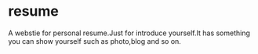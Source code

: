 # resume
A webstie for personal resume.Just for introduce yourself.It has something you can show yourself such as photo,blog and so on. 
